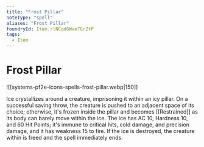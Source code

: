 ```yaml
---
title: "Frost Pillar"
noteType: "spell"
aliases: "Frost Pillar"
foundryId: Item.rlNCqdGWae7GrZtP
tags:
  - Item
---
```


# Frost Pillar
![[systems-pf2e-icons-spells-frost-pillar.webp|150]]

Ice crystallizes around a creature, imprisoning it within an icy pillar. On a successful saving throw, the creature is pushed to an adjacent space of its choice; otherwise, it's frozen inside the pillar and becomes [[Restrained]] as its body can barely move within the ice. The ice has AC 10, Hardness 10, and 60 Hit Points; it's immune to critical hits, cold damage, and precision damage, and it has weakness 15 to fire. If the ice is destroyed, the creature within is freed and the spell immediately ends.
